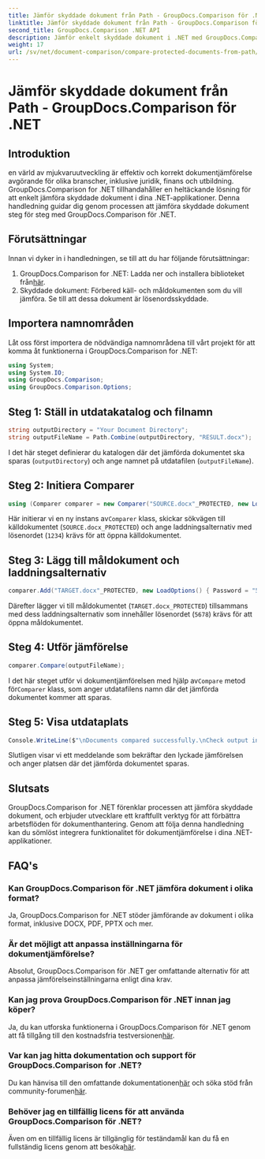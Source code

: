 ```yaml
---
title: Jämför skyddade dokument från Path - GroupDocs.Comparison för .NET
linktitle: Jämför skyddade dokument från Path - GroupDocs.Comparison för .NET
second_title: GroupDocs.Comparison .NET API
description: Jämför enkelt skyddade dokument i .NET med GroupDocs.Comparison för sömlös integration. Förbättra ditt arbetsflöde för dokumenthantering.
weight: 17
url: /sv/net/document-comparison/compare-protected-documents-from-path/
---
```


# Jämför skyddade dokument från Path - GroupDocs.Comparison för .NET

## Introduktion
en värld av mjukvaruutveckling är effektiv och korrekt dokumentjämförelse avgörande för olika branscher, inklusive juridik, finans och utbildning. GroupDocs.Comparison for .NET tillhandahåller en heltäckande lösning för att enkelt jämföra skyddade dokument i dina .NET-applikationer. Denna handledning guidar dig genom processen att jämföra skyddade dokument steg för steg med GroupDocs.Comparison för .NET.
## Förutsättningar
Innan vi dyker in i handledningen, se till att du har följande förutsättningar:
1.  GroupDocs.Comparison for .NET: Ladda ner och installera biblioteket från[här](https://releases.groupdocs.com/comparison/net/).
2. Skyddade dokument: Förbered käll- och måldokumenten som du vill jämföra. Se till att dessa dokument är lösenordsskyddade.

## Importera namnområden
Låt oss först importera de nödvändiga namnområdena till vårt projekt för att komma åt funktionerna i GroupDocs.Comparison for .NET:
```csharp
using System;
using System.IO;
using GroupDocs.Comparison;
using GroupDocs.Comparison.Options;
```

## Steg 1: Ställ in utdatakatalog och filnamn
```csharp
string outputDirectory = "Your Document Directory";
string outputFileName = Path.Combine(outputDirectory, "RESULT.docx");
```
I det här steget definierar du katalogen där det jämförda dokumentet ska sparas (`outputDirectory`) och ange namnet på utdatafilen (`outputFileName`).
## Steg 2: Initiera Comparer
```csharp
using (Comparer comparer = new Comparer("SOURCE.docx"_PROTECTED, new LoadOptions(){ Password = "1234" }))
```
 Här initierar vi en ny instans av`Comparer` klass, skickar sökvägen till källdokumentet (`SOURCE.docx_PROTECTED`) och ange laddningsalternativ med lösenordet (`1234`) krävs för att öppna källdokumentet.
## Steg 3: Lägg till måldokument och laddningsalternativ
```csharp
comparer.Add("TARGET.docx"_PROTECTED, new LoadOptions() { Password = "5678" });
```
Därefter lägger vi till måldokumentet (`TARGET.docx_PROTECTED`) tillsammans med dess laddningsalternativ som innehåller lösenordet (`5678`) krävs för att öppna måldokumentet.
## Steg 4: Utför jämförelse
```csharp
comparer.Compare(outputFileName);
```
 I det här steget utför vi dokumentjämförelsen med hjälp av`Compare` metod för`Comparer` klass, som anger utdatafilens namn där det jämförda dokumentet kommer att sparas.
## Steg 5: Visa utdataplats
```csharp
Console.WriteLine($"\nDocuments compared successfully.\nCheck output in {Directory.GetCurrentDirectory()}.");
```
Slutligen visar vi ett meddelande som bekräftar den lyckade jämförelsen och anger platsen där det jämförda dokumentet sparas.

## Slutsats
GroupDocs.Comparison for .NET förenklar processen att jämföra skyddade dokument, och erbjuder utvecklare ett kraftfullt verktyg för att förbättra arbetsflöden för dokumenthantering. Genom att följa denna handledning kan du sömlöst integrera funktionalitet för dokumentjämförelse i dina .NET-applikationer.
## FAQ's
### Kan GroupDocs.Comparison för .NET jämföra dokument i olika format?
Ja, GroupDocs.Comparison for .NET stöder jämförande av dokument i olika format, inklusive DOCX, PDF, PPTX och mer.
### Är det möjligt att anpassa inställningarna för dokumentjämförelse?
Absolut, GroupDocs.Comparison för .NET ger omfattande alternativ för att anpassa jämförelseinställningarna enligt dina krav.
### Kan jag prova GroupDocs.Comparison för .NET innan jag köper?
 Ja, du kan utforska funktionerna i GroupDocs.Comparison för .NET genom att få tillgång till den kostnadsfria testversionen[här](https://releases.groupdocs.com/).
### Var kan jag hitta dokumentation och support för GroupDocs.Comparison for .NET?
 Du kan hänvisa till den omfattande dokumentationen[här](https://tutorials.groupdocs.com/comparison/net/) och söka stöd från community-forumen[här](https://forum.groupdocs.com/c/comparison/12).
### Behöver jag en tillfällig licens för att använda GroupDocs.Comparison för .NET?
 Även om en tillfällig licens är tillgänglig för teständamål kan du få en fullständig licens genom att besöka[här](https://purchase.groupdocs.com/buy).